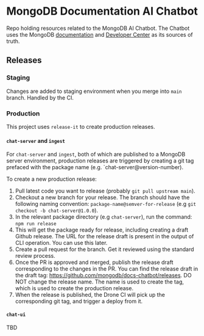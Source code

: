 # MongoDB Documentation AI Chatbot

Repo holding resources related to the MongoDB AI Chatbot. The Chatbot uses the MongoDB [documentation](https://www.mongodb.com/docs/) and [Developer Center](https://www.mongodb.com/developer/) as its sources of truth.

## Releases

### Staging

Changes are added to staging environment when you merge into `main` branch. Handled by the CI.

### Production

This project uses `release-it` to create production releases.

#### `chat-server` and `ingest`

For `chat-server` and `ingest`, both of which are published to a MongoDB server environment,
production releases are triggered by creating a git tag prefaced with the package name (e.g. `chat-server@version-number).

To create a new production release:

1. Pull latest code you want to release (probably `git pull upstream main`).
1. Checkout a new branch for your release. The branch should have the following naming convention:
   `package-name@semver-for-release` (e.g `git checkout -b chat-server@1.0.0`).
1. In the relevant package directory (e.g `chat-server`), run the command: `npm run release`
1. This will get the package ready for release, including creating a draft Github release.
   The URL for the release draft is present in the output of CLI operation.
   You can use this later.
1. Create a pull request for the branch. Get it reviewed using the standard review process.
1. Once the PR is approved and merged, publish the release draft corresponding to the changes in the PR.
   You can find the release draft in the draft tag: <https://github.com/mongodb/docs-chatbot/releases>.
   DO NOT change the release name. The name is used to create the tag,
   which is used to create the production release.
1. When the release is published, the Drone CI will pick up the corresponding git tag,
   and trigger a deploy from it.

#### `chat-ui`

TBD
